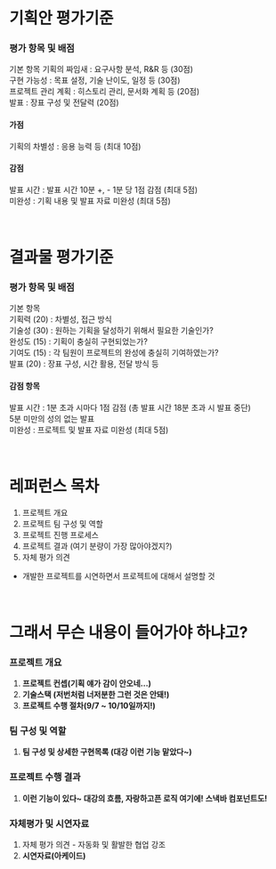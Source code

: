 # 기획안 평가기준
### 평가 항목 및 배점
기본 항목
기획의 짜임새 : 요구사항 분석, R&R 등 (30점)  
구현 가능성 : 목표 설정, 기술 난이도, 일정 등 (30점)  
프로젝트 관리 계획 : 히스토리 관리, 문서화 계획 등 (20점)  
발표 : 장표 구성 및 전달력 (20점)  
#### 가점 
기획의 차별성 : 응용 능력 등 (최대 10점)  
#### 감점
발표 시간 : 발표 시간 10분 +, - 1분 당 1점 감점 (최대 5점)   
미완성 : 기획 내용 및 발표 자료 미완성 (최대 5점)  

</br>

# 결과물 평가기준
### 평가 항목 및 배점
기본 항목  
기획력 (20) : 차별성, 접근 방식  
기술성 (30) : 원하는 기획을 달성하기 위해서 필요한 기술인가?  
완성도 (15) : 기획이 충실히 구현되었는가?  
기여도 (15) : 각 팀원이 프로젝트의 완성에 충실히 기여하였는가?  
발표 (20) : 장표 구성, 시간 활용, 전달 방식 등  
#### 감점 항목
발표 시간 : 1분 초과 시마다 1점 감점 (총 발표 시간 18분 초과 시 발표 중단)  
5분 미만의 성의 없는 발표  
미완성 : 프로젝트 및 발표 자료 미완성 (최대 5점)  

</br>

# 레퍼런스 목차
1. 프로젝트 개요
2. 프로젝트 팀 구성 및 역할
3. 프로젝트 진행 프로세스
4. 프로젝트 결과 (여기 분량이 가장 많아야겠지?)
5. 자체 평가 의견
+ 개발한 프로젝트를 시연하면서 프로젝트에 대해서 설명할 것

</br>

# 그래서 무슨 내용이 들어가야 하냐고?

### 프로젝트 개요
1. **프로젝트 컨셉(기획 얘가 감이 안오네...)**
2. **기술스택 (저번처럼 너저분한 그런 것은 안돼!)**
3. **프로젝트 수행 절차(9/7 ~ 10/10일까지!)**

### 팀 구성 및 역할
1. **팀 구성 및 상세한 구현목록 (대강 이런 기능 맡았다~)**

### 프로젝트 수행 결과
1. **이런 기능이 있다~ 대강의 흐름, 자랑하고픈 로직 여기에! 스낵바 컴포넌트도!**

### 자체평가 및 시연자료
1. 자체 평가 의견 - 자동화 및 활발한 협업 강조
2. **시연자료(아케이드)**
